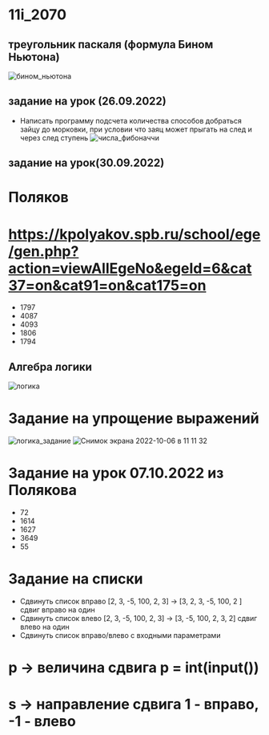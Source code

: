 # 11i_2070

## треугольник паскаля (формула Бином Ньютона)
![бином_ньютона](https://user-images.githubusercontent.com/90249513/192216607-9ebed699-bfca-4fb1-94ac-37a5a268d807.png)

## задание на урок (26.09.2022)
+ Написать программу подсчета количества способов добраться зайцу до морковки, при условии что заяц может прыгать на след и через след ступень
![числа_фибоначчи](https://user-images.githubusercontent.com/90249513/192216626-051620a2-a604-420f-a3c9-fdf309338d8c.png)

## задание на урок(30.09.2022)
# Поляков
# https://kpolyakov.spb.ru/school/ege/gen.php?action=viewAllEgeNo&egeId=6&cat37=on&cat91=on&cat175=on
+ 1797
+ 4087
+ 4093
+ 1806
+ 1794

## Алгебра логики
![логика](https://user-images.githubusercontent.com/90249513/193522231-aa08dd49-3c8e-4693-a368-853bf3345fe1.jpeg)

# Задание на упрощение выражений

![логика_задание](https://user-images.githubusercontent.com/90249513/193532882-a53aa096-fb7f-4c0d-9b6f-442c2228b5fa.png)
![Снимок экрана 2022-10-06 в 11 11 32](https://user-images.githubusercontent.com/90249513/194258869-31757c26-f71d-4a2a-b77a-6e6b8e4b4b59.png)

# Задание на урок 07.10.2022 из Полякова
+ 72
+ 1614
+ 1627
+ 3649
+ 55

# Задание на списки
+ Сдвинуть список вправо [2, 3, -5, 100, 2, 3] -> [3, 2, 3, -5, 100, 2 ] сдвиг вправо на один
+ Сдвинуть список влево [2, 3, -5, 100, 2, 3] -> [3, -5, 100, 2, 3, 2] сдвиг влево на один
+ Сдвинуть список вправо/влево с входными параметрами
# p -> величина сдвига p = int(input())
# s -> направление сдвига 1 - вправо, -1 - влево
